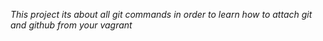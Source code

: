 *This project its about all git commands in order to learn how to attach git and github from your vagrant*
